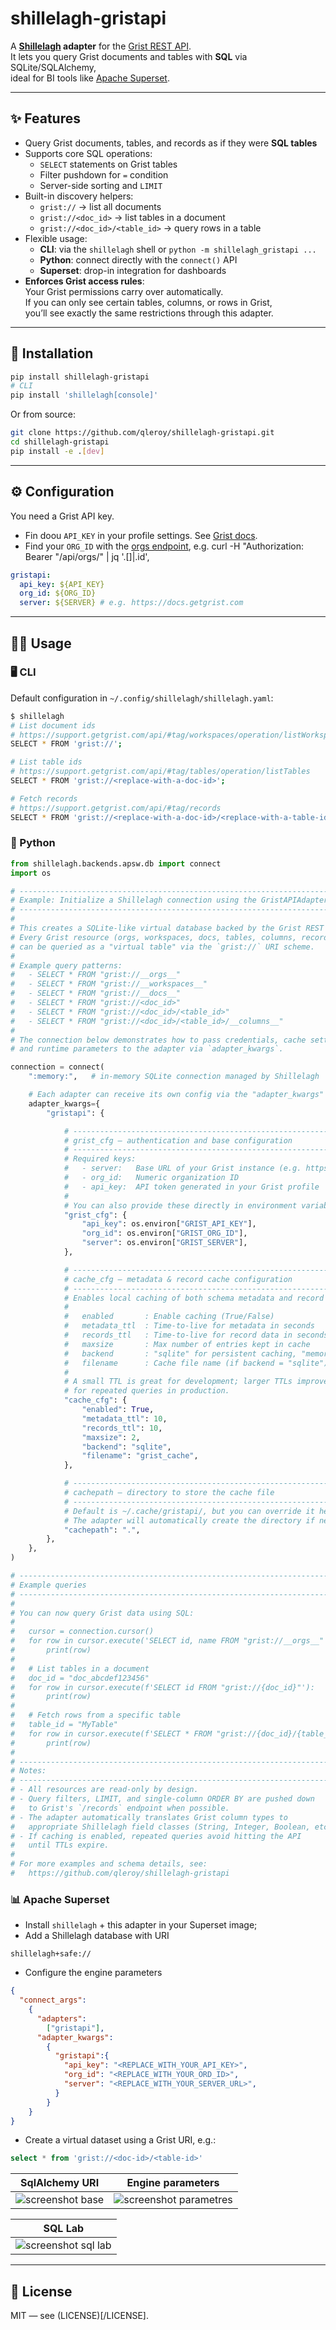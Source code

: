 # shillelagh-gristapi

A **[Shillelagh](https://github.com/betodealmeida/shillelagh) adapter** for the [Grist REST API](https://support.getgrist.com/api/).  
It lets you query Grist documents and tables with **SQL** via SQLite/SQLAlchemy,  
ideal for BI tools like [Apache Superset](https://superset.apache.org/).

---

## ✨ Features

- Query Grist documents, tables, and records as if they were **SQL tables**
- Supports core SQL operations:
  - `SELECT` statements on Grist tables
  - Filter pushdown for `=` condition
  - Server-side sorting and `LIMIT`
- Built-in discovery helpers:
  - `grist://` → list all documents
  - `grist://<doc_id>` → list tables in a document
  - `grist://<doc_id>/<table_id>` → query rows in a table
- Flexible usage:
  - **CLI**: via the `shillelagh` shell or `python -m shillelagh_gristapi ...`
  - **Python**: connect directly with the `connect()` API
  - **Superset**: drop-in integration for dashboards
- **Enforces Grist access rules**:  
  Your Grist permissions carry over automatically.  
  If you can only see certain tables, columns, or rows in Grist,  
  you’ll see exactly the same restrictions through this adapter.

---

## 🚀 Installation

```bash
pip install shillelagh-gristapi
# CLI
pip install 'shillelagh[console]'
```

Or from source:

```bash
git clone https://github.com/qleroy/shillelagh-gristapi.git
cd shillelagh-gristapi
pip install -e .[dev]
```

---

## ⚙️ Configuration
You need a Grist API key. 
- Fin doou `API_KEY` in your profile settings. See [Grist docs](https://support.getgrist.com/rest-api/).
- Find your `ORG_ID`  with the [orgs endpoint](https://support.getgrist.com/api/#tag/orgs/operation/listOrgs), e.g. curl -H "Authorization: Bearer <replace-with-your-apy-key> "<replace-with-your-server>/api/orgs/" | jq '.[]|.id',

```yaml
gristapi:
  api_key: ${API_KEY} 
  org_id: ${ORG_ID} 
  server: ${SERVER} # e.g. https://docs.getgrist.com
```

---

## 🧑‍💻 Usage

### 🖥️ CLI

Default configuration in `~/.config/shillelagh/shillelagh.yaml`:

```bash
$ shillelagh
# List document ids
# https://support.getgrist.com/api/#tag/workspaces/operation/listWorkspaces
SELECT * FROM 'grist://';

# List table ids
# https://support.getgrist.com/api/#tag/tables/operation/listTables
SELECT * FROM 'grist://<replace-with-a-doc-id>';

# Fetch records
# https://support.getgrist.com/api/#tag/records
SELECT * FROM 'grist://<replace-with-a-doc-id>/<replace-with-a-table-id>';
```

### 🐍 Python

```python
from shillelagh.backends.apsw.db import connect
import os

# ---------------------------------------------------------------------
# Example: Initialize a Shillelagh connection using the GristAPIAdapter
# ---------------------------------------------------------------------
#
# This creates a SQLite-like virtual database backed by the Grist REST API.
# Every Grist resource (orgs, workspaces, docs, tables, columns, records)
# can be queried as a "virtual table" via the `grist://` URI scheme.
#
# Example query patterns:
#   - SELECT * FROM "grist://__orgs__"
#   - SELECT * FROM "grist://__workspaces__"
#   - SELECT * FROM "grist://__docs__"
#   - SELECT * FROM "grist://<doc_id>"
#   - SELECT * FROM "grist://<doc_id>/<table_id>"
#   - SELECT * FROM "grist://<doc_id>/<table_id>/__columns__"
#
# The connection below demonstrates how to pass credentials, cache settings,
# and runtime parameters to the adapter via `adapter_kwargs`.

connection = connect(
    ":memory:",   # in-memory SQLite connection managed by Shillelagh

    # Each adapter can receive its own config via the "adapter_kwargs" mapping.
    adapter_kwargs={
        "gristapi": {

            # -----------------------------------------------------------------
            # grist_cfg — authentication and base configuration
            # -----------------------------------------------------------------
            # Required keys:
            #   - server:   Base URL of your Grist instance (e.g. https://grist.example.com)
            #   - org_id:   Numeric organization ID
            #   - api_key:  API token generated in your Grist profile
            #
            # You can also provide these directly in environment variables for security.
            "grist_cfg": {
                "api_key": os.environ["GRIST_API_KEY"],
                "org_id": os.environ["GRIST_ORG_ID"],
                "server": os.environ["GRIST_SERVER"],
            },

            # -----------------------------------------------------------------
            # cache_cfg — metadata & record cache configuration
            # -----------------------------------------------------------------
            # Enables local caching of both schema metadata and record data.
            #
            #   enabled       : Enable caching (True/False)
            #   metadata_ttl  : Time-to-live for metadata in seconds
            #   records_ttl   : Time-to-live for record data in seconds
            #   maxsize       : Max number of entries kept in cache
            #   backend       : "sqlite" for persistent caching, "memory" for ephemeral
            #   filename      : Cache file name (if backend = "sqlite")
            #
            # A small TTL is great for development; larger TTLs improve performance
            # for repeated queries in production.
            "cache_cfg": {
                "enabled": True,
                "metadata_ttl": 10,
                "records_ttl": 10,
                "maxsize": 2,
                "backend": "sqlite",
                "filename": "grist_cache",
            },

            # -----------------------------------------------------------------
            # cachepath — directory to store the cache file
            # -----------------------------------------------------------------
            # Default is ~/.cache/gristapi/, but you can override it here.
            # The adapter will automatically create the directory if needed.
            "cachepath": ".",
        },
    },
)

# ---------------------------------------------------------------------
# Example queries
# ---------------------------------------------------------------------
#
# You can now query Grist data using SQL:
#
#   cursor = connection.cursor()
#   for row in cursor.execute('SELECT id, name FROM "grist://__orgs__"'):
#       print(row)
#
#   # List tables in a document
#   doc_id = "doc_abcdef123456"
#   for row in cursor.execute(f'SELECT id FROM "grist://{doc_id}"'):
#       print(row)
#
#   # Fetch rows from a specific table
#   table_id = "MyTable"
#   for row in cursor.execute(f'SELECT * FROM "grist://{doc_id}/{table_id}" LIMIT 5'):
#       print(row)
#
# ---------------------------------------------------------------------
# Notes:
# ---------------------------------------------------------------------
# - All resources are read-only by design.
# - Query filters, LIMIT, and single-column ORDER BY are pushed down
#   to Grist's `/records` endpoint when possible.
# - The adapter automatically translates Grist column types to
#   appropriate Shillelagh field classes (String, Integer, Boolean, etc.).
# - If caching is enabled, repeated queries avoid hitting the API
#   until TTLs expire.
#
# For more examples and schema details, see:
#   https://github.com/qleroy/shillelagh-gristapi

```

### 📊 Apache Superset

- Install `shillelagh` + this adapter in your Superset image;
- Add a Shillelagh database with URI
```
shillelagh+safe://
```
- Configure the engine parameters
```json
{
  "connect_args":
    {
      "adapters":
        ["gristapi"],
      "adapter_kwargs":
        {
          "gristapi":{
            "api_key": "<REPLACE_WITH_YOUR_API_KEY>",
            "org_id": "<REPLACE_WITH_YOUR_ORD_ID>",
            "server": "<REPLACE_WITH_YOUR_SERVER_URL>",
          }
        }
    }
}
```
- Create a virtual dataset using a Grist URI, e.g.:
```sql
select * from 'grist://<doc-id>/<table-id>'
```

| SqlAlchemy URI | Engine parameters |
| --- | --- |
| ![screenshot base](images/screenshot_base.png)| ![screenshot parametres](images/screenshot_parametres.png) | 

| SQL Lab |
| -- |
|![screenshot sql lab](images/screenshot_sqllab.png)|

--- 

## 📄 License
MIT — see (LICENSE)[/LICENSE].